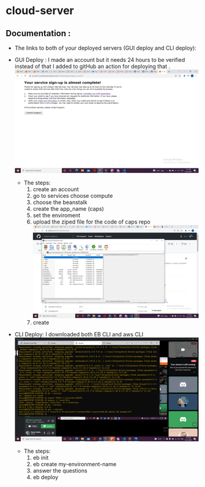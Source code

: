 # cloud-server

## Documentation :
* The links to both of your deployed servers (GUI deploy and CLI deploy):
* GUI Deploy  : I made an account but it needs 24 hours to be verified instead of that I added to gitHub an action for deploying that . ![img](aws.png) 
    - The steps:
        1. create an account 
        2. go to services choose compute 
        3. choose the beanstalk
        4. create the app_name (caps)
        5. set the enviroment 
        6. upload the ziped file for the code of caps repo ![zipCode](zipeedCode.png)
        7. create 

 * CLI Deploy:  I downloaded both EB CLI and aws CLI ![img](Cli.png)
   - The steps:
        1. eb init
        3. eb create my-environment-name
        4. answer the questions
        5. eb deploy
        